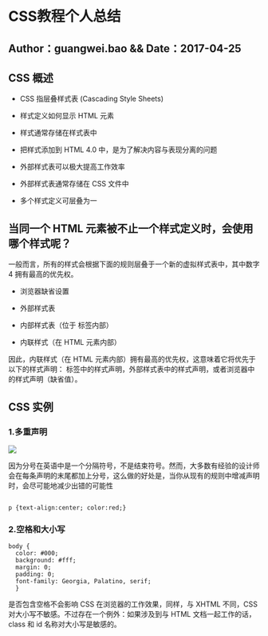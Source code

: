 # CSS教程个人总结

## Author：guangwei.bao && Date：2017-04-25

## CSS 概述

- CSS 指层叠样式表 (Cascading Style Sheets)

- 样式定义如何显示 HTML 元素

- 样式通常存储在样式表中

- 把样式添加到 HTML 4.0 中，是为了解决内容与表现分离的问题

- 外部样式表可以极大提高工作效率

- 外部样式表通常存储在 CSS 文件中

- 多个样式定义可层叠为一

## 当同一个 HTML 元素被不止一个样式定义时，会使用哪个样式呢？

一般而言，所有的样式会根据下面的规则层叠于一个新的虚拟样式表中，其中数字 4 拥有最高的优先权。

- 浏览器缺省设置

- 外部样式表

- 内部样式表（位于 标签内部）

- 内联样式（在 HTML 元素内部）

因此，内联样式（在 HTML 元素内部）拥有最高的优先权，这意味着它将优先于以下的样式声明： 标签中的样式声明，外部样式表中的样式声明，或者浏览器中的样式声明（缺省值）。

## CSS 实例

### 1.多重声明

![](http://www.w3school.com.cn/i/ct_css_selector.gif)

因为分号在英语中是一个分隔符号，不是结束符号。然而，大多数有经验的设计师会在每条声明的末尾都加上分号，这么做的好处是，当你从现有的规则中增减声明时，会尽可能地减少出错的可能性

```

p {text-align:center; color:red;}
```

### 2.空格和大小写

```
body {
  color: #000;
  background: #fff;
  margin: 0;
  padding: 0;
  font-family: Georgia, Palatino, serif;
  }
```

是否包含空格不会影响 CSS 在浏览器的工作效果，同样，与 XHTML 不同，CSS 对大小写不敏感。不过存在一个例外：如果涉及到与 HTML 文档一起工作的话，class 和 id 名称对大小写是敏感的。
